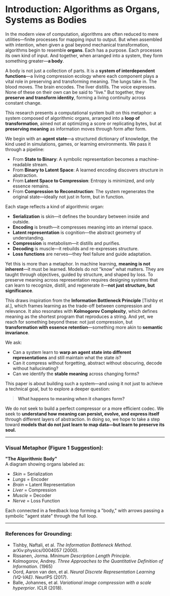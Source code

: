 # **Introduction: Algorithms as Organs, Systems as Bodies**

In the modern view of computation, algorithms are often reduced to mere utilities—finite processes for mapping input to output. But when assembled with intention, when given a goal beyond mechanical transformation, algorithms begin to resemble **organs**. Each has a purpose. Each processes its own kind of input. And together, when arranged into a system, they form something greater—**a body**.

A body is not just a collection of parts. It is a **system of interdependent functions**—a living compression ecology where each component plays a vital role in preserving and transforming meaning. The lungs take in. The blood moves. The brain encodes. The liver distills. The voice expresses. None of these on their own can be said to "live." But together, they **preserve and transform identity**, forming a living continuity across constant change.

This research presents a computational system built on this metaphor: a system composed of algorithmic organs, arranged into a **loop of transformation**, aimed not at optimizing a score or replicating bytes, but at **preserving meaning** as information moves through form after form.

We begin with an **agent state**—a structured dictionary of knowledge, the kind used in simulations, games, or learning environments. We pass it through a pipeline:

- From **State to Binary**: A symbolic representation becomes a machine-readable stream.
- From **Binary to Latent Space**: A learned encoding discovers structure in abstraction.
- From **Latent Space to Compression**: Entropy is minimized, and only essence remains.
- From **Compression to Reconstruction**: The system regenerates the original state—ideally not just in form, but in function.

Each stage reflects a kind of algorithmic organ:
- **Serialization** is skin—it defines the boundary between inside and outside.
- **Encoding** is breath—it compresses meaning into an internal space.
- **Latent representation** is cognition—the abstract geometry of understanding.
- **Compression** is metabolism—it distills and purifies.
- **Decoding** is muscle—it rebuilds and re-expresses structure.
- **Loss functions** are nerves—they feel failure and guide adaptation.

Yet this is more than a metaphor. In machine learning, **meaning is not inherent**—it must be learned. Models do not "know" what matters. They are taught through objectives, guided by structure, and shaped by loss. To preserve meaning across representation requires designing systems that can learn to recognize, distill, and regenerate it—**not just structure, but significance**.

This draws inspiration from the **Information Bottleneck Principle** [Tishby et al.], which frames learning as the trade-off between compression and relevance. It also resonates with **Kolmogorov Complexity**, which defines meaning as the shortest program that reproduces a string. And yet, we reach for something beyond these: not just compression, but **transformation with essence retention**—something more akin to **semantic invariance**.

We ask:
- Can a system learn to **warp an agent state into different representations** and still maintain what the state *is*?
- Can it compress without forgetting, abstract without obscuring, decode without hallucinating?
- Can we identify the **stable meaning** across changing forms?

This paper is about building such a system—and using it not just to achieve a technical goal, but to explore a deeper question:

> **What happens to meaning when it changes form?**

We do not seek to build a perfect compressor or a more efficient codec. We seek to **understand how meaning can persist, evolve, and express itself** through different layers of abstraction. In doing so, we hope to take a step toward **models that do not just learn to map data—but learn to preserve its soul.**

---

### Visual Metaphor (Figure 1 Suggestion):
**"The Algorithmic Body"**  
A diagram showing organs labeled as:
- *Skin* = Serialization  
- *Lungs* = Encoder  
- *Brain* = Latent Representation  
- *Liver* = Compression  
- *Muscle* = Decoder  
- *Nerve* = Loss Function

Each connected in a feedback loop forming a "body," with arrows passing a symbolic "agent state" through the full loop.

---

### References for Grounding:

- Tishby, Naftali, et al. *The Information Bottleneck Method*. arXiv:physics/0004057 (2000).
- Rissanen, Jorma. *Minimum Description Length Principle*.
- Kolmogorov, Andrey. *Three Approaches to the Quantitative Definition of Information*. (1965)
- Oord, Aaron van den, et al. *Neural Discrete Representation Learning (VQ-VAE)*. NeurIPS (2017).
- Balle, Johannes, et al. *Variational image compression with a scale hyperprior*. ICLR (2018).
